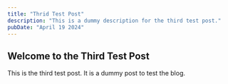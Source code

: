 ```yaml
---
title: "Thrid Test Post"
description: "This is a dummy description for the third test post."
pubDate: "April 19 2024"
---
```


## Welcome to the Third Test Post

This is the third test post. It is a dummy post to test the blog.

